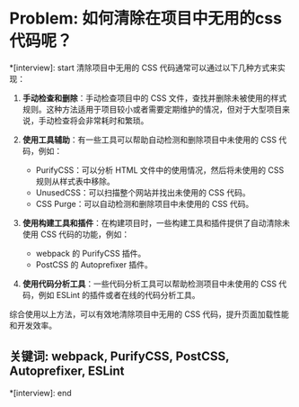 # Problem: 如何清除在项目中无用的css代码呢？

*[interview]: start
清除项目中无用的 CSS 代码通常可以通过以下几种方式来实现：

1. **手动检查和删除**：手动检查项目中的 CSS 文件，查找并删除未被使用的样式规则。这种方法适用于项目较小或者需要定期维护的情况，但对于大型项目来说，手动检查将会非常耗时和繁琐。

2. **使用工具辅助**：有一些工具可以帮助自动检测和删除项目中未使用的 CSS 代码，例如：
   - PurifyCSS：可以分析 HTML 文件中的使用情况，然后将未使用的 CSS 规则从样式表中移除。
   - UnusedCSS：可以扫描整个网站并找出未使用的 CSS 代码。
   - CSS Purge：可以自动检测和删除项目中未使用的 CSS 代码。

3. **使用构建工具和插件**：在构建项目时，一些构建工具和插件提供了自动清除未使用 CSS 代码的功能，例如：
   - webpack 的 PurifyCSS 插件。
   - PostCSS 的 Autoprefixer 插件。

4. **使用代码分析工具**：一些代码分析工具可以帮助检测项目中未使用的 CSS 代码，例如 ESLint 的插件或者在线的代码分析工具。

综合使用以上方法，可以有效地清除项目中无用的 CSS 代码，提升页面加载性能和开发效率。

## 关键词: webpack, PurifyCSS, PostCSS, Autoprefixer, ESLint
*[interview]: end

